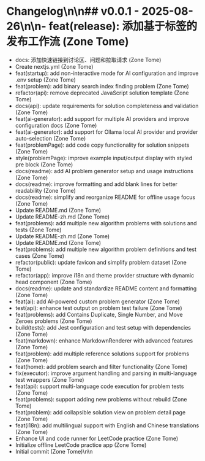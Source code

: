 # Changelog\n\n## v0.0.1 - 2025-08-26\n\n- feat(release): 添加基于标签的发布工作流 (Zone Tome)
- docs: 添加快速链接到讨论区、问题和拉取请求 (Zone Tome)
- Create nextjs.yml (Zone Tome)
- feat(startup): add non-interactive mode for AI configuration and improve .env setup (Zone Tome)
- feat(problem): add binary search index finding problem (Zone Tome)
- refactor(api): remove deprecated JavaScript solution template (Zone Tome)
- docs(api): update requirements for solution completeness and validation (Zone Tome)
- feat(ai-generator): add support for multiple AI providers and improve configuration docs (Zone Tome)
- feat(ai-generator): add support for Ollama local AI provider and provider auto-selection (Zone Tome)
- feat(problemPage): add code copy functionality for solution snippets (Zone Tome)
- style(problemPage): improve example input/output display with styled pre block (Zone Tome)
- docs(readme): add AI problem generator setup and usage instructions (Zone Tome)
- docs(readme): improve formatting and add blank lines for better readability (Zone Tome)
- docs(readme): simplify and reorganize README for offline usage focus (Zone Tome)
- Update README.md (Zone Tome)
- Update README-zh.md (Zone Tome)
- feat(problems): add multiple new algorithm problems with solutions and tests (Zone Tome)
- Update README-zh.md (Zone Tome)
- Update README.md (Zone Tome)
- feat(problems): add multiple new algorithm problem definitions and test cases (Zone Tome)
- refactor(public): update favicon and simplify problem dataset (Zone Tome)
- refactor(app): improve i18n and theme provider structure with dynamic head component (Zone Tome)
- docs(readme): update and standardize README content and formatting (Zone Tome)
- feat(ai): add AI-powered custom problem generator (Zone Tome)
- test(api): enhance test output on problem test failure (Zone Tome)
- feat(problems): add Contains Duplicate, Single Number, and Move Zeroes problems (Zone Tome)
- build(tests): add Jest configuration and test setup with dependencies (Zone Tome)
- feat(markdown): enhance MarkdownRenderer with advanced features (Zone Tome)
- feat(problem): add multiple reference solutions support for problems (Zone Tome)
- feat(home): add problem search and filter functionality (Zone Tome)
- fix(executor): improve argument handling and parsing in multi-language test wrappers (Zone Tome)
- feat(api): support multi-language code execution for problem tests (Zone Tome)
- feat(problems): support adding new problems without rebuild (Zone Tome)
- feat(problem): add collapsible solution view on problem detail page (Zone Tome)
- feat(i18n): add multilingual support with English and Chinese translations (Zone Tome)
- Enhance UI and code runner for LeetCode practice (Zone Tome)
- Initialize offline LeetCode practice app (Zone Tome)
- Initial commit (Zone Tome)\n\n